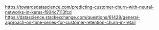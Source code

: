https://towardsdatascience.com/predicting-customer-churn-with-neural-networks-in-keras-f904c7113fcd
https://datascience.stackexchange.com/questions/61428/general-approach-on-time-series-for-customer-retention-churn-in-retail
